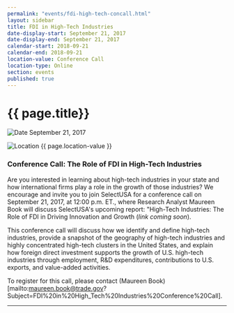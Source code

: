```yaml
---
permalink: "events/fdi-high-tech-concall.html"
layout: sidebar
title: FDI in High-Tech Industries
date-display-start: September 21, 2017
date-display-end: September 21, 2017
calendar-start: 2018-09-21
calendar-end: 2018-09-21
location-value: Conference Call
location-type: Online
section: events
published: true
---
```


# {{ page.title}}

![Date](https://google.github.io/material-design-icons/action/svg/design/ic_event_24px.svg "Date") September 21, 2017

![Location](http://google.github.io/material-design-icons/social/svg/design/ic_location_city_24px.svg "Location") {{ page.location-value }}

### Conference Call: The Role of FDI in High-Tech Industries

Are you interested in learning about high-tech industries in your state and how international firms play a role in the growth of those industries? We encourage and invite you to join SelectUSA for a conference call on September 21, 2017, at 12:00 p.m. ET., where Research Analyst Maureen Book will discuss SelectUSA's upcoming report: "High-Tech Industries: The Role of FDI in Driving Innovation and Growth (_link coming soon_).

This conference call will discuss how we identify and define high-tech industries, provide a snapshot of the geography of high-tech industries and highly concentrated high-tech clusters in the United States, and explain how foreign direct investment supports the growth of U.S. high-tech industries through employment, R&D expenditures, contributions to U.S. exports, and value-added activities.

To register for this call, please contact (Maureen Book)[mailto:maureen.book@trade.gov?Subject=FDI%20in%20High_Tech%20Industries%20Conference%20Call].

---
